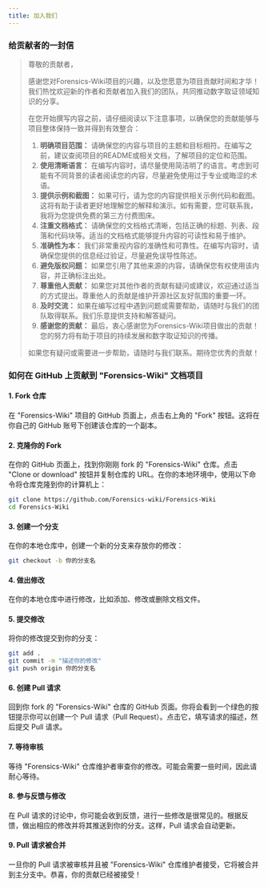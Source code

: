 ```yaml
---
title: 加入我们
---
```


### 给贡献者的一封信

> 尊敬的贡献者，
>
> 感谢您对Forensics-Wiki项目的兴趣，以及您愿意为项目贡献时间和才华！我们热忱欢迎新的作者和贡献者加入我们的团队，共同推动数字取证领域知识的分享。
>
> 在您开始撰写内容之前，请仔细阅读以下注意事项，以确保您的贡献能够与项目整体保持一致并得到有效整合：
>
> 1. **明确项目范围：** 请确保您的内容与项目的主题和目标相符。在编写之前，建议查阅项目的README或相关文档，了解项目的定位和范围。
> 2. **使用清晰语言：** 在编写内容时，请尽量使用简洁明了的语言。考虑到可能有不同背景的读者阅读您的内容，尽量避免使用过于专业或晦涩的术语。
> 3. **提供示例和截图：** 如果可行，请为您的内容提供相关示例代码和截图。这将有助于读者更好地理解您的解释和演示。如有需要，您可联系我，我将为您提供免费的第三方付费图床。
> 4. **注重文档格式：** 请确保您的文档格式清晰，包括正确的标题、列表、段落和代码块等。适当的文档格式能够提升内容的可读性和易于维护。
> 5. **准确性为本：** 我们非常重视内容的准确性和可靠性。在编写内容时，请确保您提供的信息经过验证，尽量避免误导性陈述。
> 6. **避免版权问题：** 如果您引用了其他来源的内容，请确保您有权使用该内容，并正确标注出处。
> 7. **尊重他人贡献：** 如果您对其他作者的贡献有疑问或建议，欢迎通过适当的方式提出。尊重他人的贡献是维护开源社区友好氛围的重要一环。
> 8. **及时交流：** 如果在编写过程中遇到问题或需要帮助，请随时与我们的团队取得联系。我们乐意提供支持和解答疑问。
> 9. **感谢您的贡献：** 最后，衷心感谢您为Forensics-Wiki项目做出的贡献！您的努力将有助于项目的持续发展和数字取证知识的传播。
>
> 如果您有疑问或需要进一步帮助，请随时与我们联系。期待您优秀的贡献！


### 如何在 GitHub 上贡献到 "Forensics-Wiki" 文档项目

#### 1. **Fork 仓库**

在 "Forensics-Wiki" 项目的 GitHub 页面上，点击右上角的 "Fork" 按钮。这将在你自己的 GitHub 账号下创建该仓库的一个副本。

#### 2. **克隆你的 Fork**

在你的 GitHub 页面上，找到你刚刚 fork 的 "Forensics-Wiki" 仓库。点击 "Clone or download" 按钮并复制仓库的 URL。在你的本地环境中，使用以下命令将仓库克隆到你的计算机上：

```bash
git clone https://github.com/Forensics-wiki/Forensics-Wiki
cd Forensics-Wiki
```

#### 3. **创建一个分支**

在你的本地仓库中，创建一个新的分支来存放你的修改：

```bash
git checkout -b 你的分支名
```

#### 4. **做出修改**

在你的本地仓库中进行修改，比如添加、修改或删除文档文件。

#### 5. **提交修改**

将你的修改提交到你的分支：

```bash
git add .
git commit -m "描述你的修改"
git push origin 你的分支名
```

#### 6. **创建 Pull 请求**

回到你 fork 的 "Forensics-Wiki" 仓库的 GitHub 页面。你将会看到一个绿色的按钮提示你可以创建一个 Pull 请求（Pull Request）。点击它，填写请求的描述，然后提交 Pull 请求。

#### 7. **等待审核**

等待 "Forensics-Wiki" 仓库维护者审查你的修改。可能会需要一些时间，因此请耐心等待。

#### 8. **参与反馈与修改**

在 Pull 请求的讨论中，你可能会收到反馈，进行一些修改是很常见的。根据反馈，做出相应的修改并将其推送到你的分支。这样，Pull 请求会自动更新。

#### 9. **Pull 请求被合并**

一旦你的 Pull 请求被审核并且被 "Forensics-Wiki" 仓库维护者接受，它将被合并到主分支中。恭喜，你的贡献已经被接受！